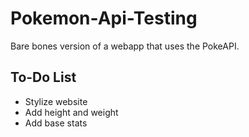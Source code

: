 # Pokemon-Api-Testing
Bare bones version of a webapp that uses the PokeAPI.
## To-Do List
<ul>
  <li>Stylize website</li>
  <li>Add height and weight</li>
  <li>Add base stats</li>
